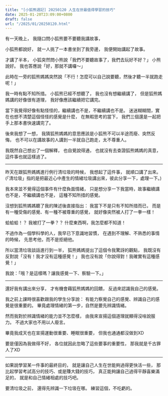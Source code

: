 ```yaml
---
title: "[小狐熊週記] 20250120 人生在世最值得學習的技巧"
date: 2025-01-20T23:09:00+0800
draft: false
url: "/2025/01/20250120.html"
---
```


有一天晚上，
我隨口問小狐熊要不要聽我講故事，

小狐熊都說好， 
就一人挑了一本書坐到了我旁邊， 
我便開始講起了故事。 

才講了半本， 
小狐突然問小熊說「我們不要聽故事了，我們去玩好不好？」 
小熊說好。 
我也答應說「好，那就不講囉～」 

此時在一旁的狐熊媽媽突然說「不行！怎麼可以自己說要聽，然後才聽一半就跑走呢！」 

我一時有點不知所措。 
小狐熊已經不想聽了， 
我也沒有想繼續講了， 
但是狐熊媽媽講的好像很有道理， 
我好像應該繼續把它講完。 

當下我覺得好像有點怪怪的，繼續講也不是，不繼續講也不是。 
迷迷糊糊間，實在也想不清楚這個怪怪的感覺是什麼， 
在無暇思考的當下， 
我們三個還是一起把手上那本書快速講完了。 

後來我想了一想， 
我猜狐熊媽媽的意思應該是小狐熊不可以半途而廢、突然反悔， 
也不可以在講故事的人講到一半就自己跑走，太不尊重人。 

我既然自己想出了一個解釋， 
也自覺說得通， 
也就沒有去查證狐熊媽媽的真意， 
這件事也就這樣過了。 

--- 

昨天在跟狐熊媽媽進行例行清垃圾的時候， 
我想起了這件事， 
就順口講了出來。 
(「清垃圾」指的是把最近心中產生的情緒垃圾講出來，彼此分享一下，處理一下。) 

我本來並不覺得這個事件有什麼負面情緒， 
只是想分享一下我當時，故事繼續講也不是，不繼續講也不是， 
這種不知所措的感覺。 

沒想到狐熊媽媽聽了我的陳述後直接指出： 
我當下不是只有不知所措而已， 
而是有一種受傷的感覺、有一種不被尊重的感覺， 
就好像突然被人打了一拳一樣！ 

蛤蛤蛤！？ 
我被打了一拳？？ 
什麼東西啊，我怎麼都不知道！ 

不過作為一個學科學的人，我早已下意識地習慣， 
在遇到不理解、不熟悉的事情的時候， 
先思考他，而不是拒絕他。 

所以當清垃圾談話進行到一半， 
狐熊媽媽提出了這個令我驚訝的觀點， 
我既沒有反對說「沒有！我才沒有這種感覺！」 
我也沒有說「你說得對！我確實有這種感覺！」 

我說：「哦？是這樣嗎？讓我感覺一下、察驗一下。」 


--- 

還好我有講出來分享， 
才有機會藉狐熊媽媽的回饋， 
反過來認識我自己的感覺。 

我之前上課時很喜歡跟我的學生分享說： 
有能力察覺自己的感覺、辨識自己的感覺是很重要的。 
畢竟處理情緒的第一步，自然是要先辨識情緒。 

然而我對於辨識情緒的能力並不怎麼樣， 
由我來宣揚這個道理就顯得沒啥說服力。 
不過大家也不用以人廢言。 

畢竟我成天也在宣揚運動很重要、睡眠很重要， 
但我也通通都沒做到XD 

要是僅因為我做得不好， 
各位就因此忽略了這些要事的重要性， 
那我就是千古罪人了XD 

--- 

如果說學習某一件事的最終目的，
就是讓自己人生在世能夠過得更快活一些， 
那比起學習考試高分的技巧、或是賺大錢的技巧， 
真正能夠讓自己過得平靜喜樂滿足的， 
就是和自己情緒相處的技巧吧。 

要清垃圾之前，
還得先辨識一下垃圾在哪。
練習這個，不吃虧的。
